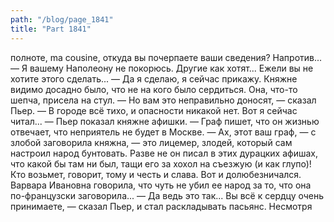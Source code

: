 ```yaml
---
path: "/blog/page_1841"
title: "Part 1841"
---
```


 полноте, ma cousine, откуда вы почерпаете ваши сведения? Напротив...
— Я вашему Наполеону не покорюсь. Другие как хотят... Ежели вы не хотите этого сделать...
— Да я сделаю, я сейчас прикажу.
Княжне видимо досадно было, что не на кого было сердиться. Она, что-то шепча, присела на стул.
— Но вам это неправильно доносят, — сказал Пьер. — В городе всё тихо, и опасности никакой нет. Вот я сейчас читал... — Пьер показал княжне афишки. — Граф пишет, что он жизнью отвечает, что неприятель не будет в Москве.
— Ах, этот ваш граф, — с злобой заговорила княжна, — это лицемер, злодей, который сам настроил народ бунтовать. Разве не он писал в этих дурацких афишах, что какой бы там ни был, тащи его за хохол на съезжую (и как глупо)! Кто возьмет, говорит, тому и честь и слава. Вот и долюбезничался. Варвара Ивановна говорила, что чуть не убил ее народ за то, что она по-французски заговорила...
— Да ведь это так... Вы всё к сердцу очень принимаете, — сказал Пьер, и стал раскладывать пасьянс.
Несмотря 
